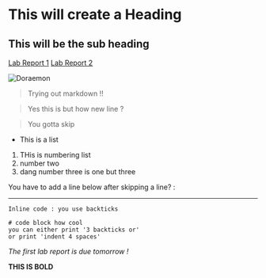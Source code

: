 
# This will create a Heading
## This will be the sub heading


[Lab Report 1](https://gyuj.github.io/cse15l-lab-reports/lab-report-1-week-2.html)
[Lab Report 2](https://gyuj.github.io/cse15l-lab-reports/lab-report-2-week-4.html)

![Doraemon](https://static.tvtropes.org/pmwiki/pub/images/doraemon_asd.png)
> Trying out markdown !! 

> Yes this is but how new line ? 

> You gotta skip

* This is a list


1. THis is numbering list
2. number two
1. dang number three is one but three

You have to add a line below after skipping a line? :

------
`Inline code : you use backticks` 

```
# code block how cool
you can either print '3 backticks or'
or print 'indent 4 spaces'
```

*The first lab report is due tomorrow !*

**THIS IS BOLD**
